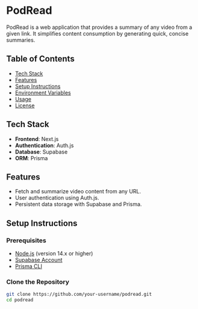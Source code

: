 # PodRead

PodRead is a web application that provides a summary of any video from a given link. It simplifies content consumption by generating quick, concise summaries.

## Table of Contents

- [Tech Stack](#tech-stack)
- [Features](#features)
- [Setup Instructions](#setup-instructions)
- [Environment Variables](#environment-variables)
- [Usage](#usage)
- [License](#license)

## Tech Stack

- **Frontend**: Next.js
- **Authentication**: Auth.js
- **Database**: Supabase
- **ORM**: Prisma

## Features

- Fetch and summarize video content from any URL.
- User authentication using Auth.js.
- Persistent data storage with Supabase and Prisma.

## Setup Instructions

### Prerequisites

- [Node.js](https://nodejs.org/) (version 14.x or higher)
- [Supabase Account](https://supabase.com/)
- [Prisma CLI](https://www.prisma.io/)

### Clone the Repository

```bash
git clone https://github.com/your-username/podread.git
cd podread
